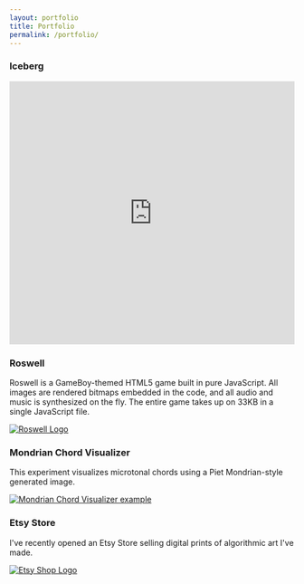 ```yaml
---
layout: portfolio
title: Portfolio
permalink: /portfolio/
---
```


### Iceberg
<iframe
  id="sc-widget"
  src="https://w.soundcloud.com/player/?url=https://api.soundcloud.com/users/chip-bell/sets/iceberg"
  width="100%" height="465" scrolling="no" frameborder="no"></iframe>


### Roswell
Roswell is a GameBoy-themed HTML5 game built in pure JavaScript.
All images are rendered bitmaps embedded in the code, and all audio and music is synthesized on the fly.
The entire game takes up on 33KB in a single JavaScript file.

[![Roswell Logo]({{site.baseurl}}/assets/images/roswell_logo.png)](https://sandcat1907.itch.io/roswell)

### Mondrian Chord Visualizer
This experiment visualizes microtonal chords using a Piet Mondrian-style generated image.

[![Mondrian Chord Visualizer example]({{site.baseurl}}/assets/images/mondrian.gif)]({{site.baseurl}}/assets/mondrian/index.html)

### Etsy Store
I've recently opened an Etsy Store selling digital prints of algorithmic art I've made.

[![Etsy Shop Logo]({{site.baseurl}}/assets/images/etsy_logo.png)](https://www.etsy.com/shop/CeridwenCrafting)
